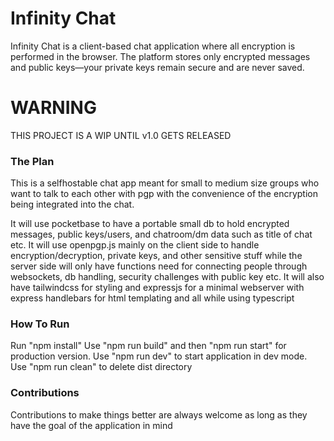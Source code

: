 # Infinity Chat

Infinity Chat is a client-based chat application where all encryption is performed in the browser. The platform stores only encrypted messages and public keys—your private keys remain secure and are never saved.

# WARNING
THIS PROJECT IS A WIP UNTIL v1.0 GETS RELEASED

### The Plan
This is a selfhostable chat app meant for small to medium size groups who want to talk to each other with pgp with the convenience of the encryption being integrated into the chat.

It will use pocketbase to have a portable small db to hold encrypted messages, public keys/users, and chatroom/dm data such as title of chat etc.
It will use openpgp.js mainly on the client side to handle encryption/decryption, private keys, and other sensitive stuff while the server side will only have functions need for connecting people through websockets, db handling, security challenges with public key etc.
It will also have tailwindcss for styling and expressjs for a minimal webserver with express handlebars for html templating and all while using typescript

### How To Run
Run "npm install"
Use "npm run build" and then "npm run start" for production version.
Use "npm run dev" to start application in dev mode.
Use "npm run clean" to delete dist directory

### Contributions
Contributions to make things better are always welcome as long as they have the goal of the application in mind
